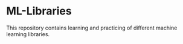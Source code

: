 # ML-Libraries
This repository contains learning and practicing of different machine learning libraries.
